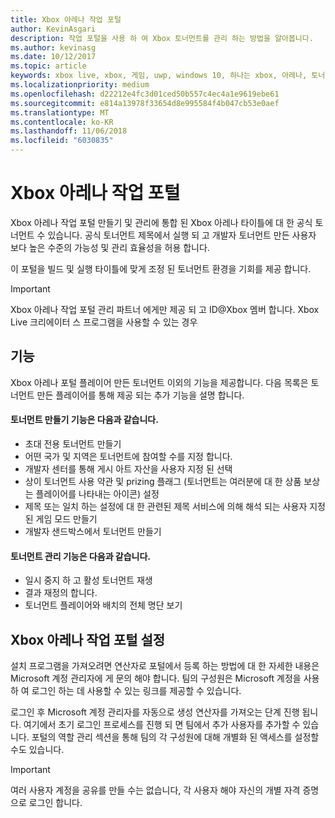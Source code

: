 ```yaml
---
title: Xbox 아레나 작업 포털
author: KevinAsgari
description: 작업 포털을 사용 하 여 Xbox 토너먼트를 관리 하는 방법을 알아봅니다.
ms.author: kevinasg
ms.date: 10/12/2017
ms.topic: article
keywords: xbox live, xbox, 게임, uwp, windows 10, 하나는 xbox, 아레나, 토너먼트, 작업, 포털
ms.localizationpriority: medium
ms.openlocfilehash: d22212e4fc3d01ced50b557c4ec4a1e9619ebe61
ms.sourcegitcommit: e814a13978f33654d8e995584f4b047cb53e0aef
ms.translationtype: MT
ms.contentlocale: ko-KR
ms.lasthandoff: 11/06/2018
ms.locfileid: "6030835"
---
```

# <a name="xbox-arena-operations-portal"></a>Xbox 아레나 작업 포털



Xbox 아레나 작업 포털 만들기 및 관리에 통합 된 Xbox 아레나 타이틀에 대 한 공식 토너먼트 수 있습니다. 공식 토너먼트 제목에서 실행 되 고 개발자 토너먼트 만든 사용자 보다 높은 수준의 가능성 및 관리 효율성을 허용 합니다.

이 포털을 빌드 및 실행 타이틀에 맞게 조정 된 토너먼트 환경을 기회를 제공 합니다.

> [!IMPORTANT]  
> Xbox 아레나 작업 포털 관리 파트너 에게만 제공 되 고 ID@Xbox 멤버 합니다. Xbox Live 크리에이터 스 프로그램을 사용할 수 있는 경우

## <a name="features"></a>기능

Xbox 아레나 포털 플레이어 만든 토너먼트 이외의 기능을 제공합니다. 다음 목록은 토너먼트 만든 플레이어를 통해 제공 되는 추가 기능을 설명 합니다.

#### <a name="tournament-creation-features"></a>토너먼트 만들기 기능은 다음과 같습니다.

* 초대 전용 토너먼트 만들기
* 어떤 국가 및 지역은 토너먼트에 참여할 수를 지정 합니다.
* 개발자 센터를 통해 게시 아트 자산을 사용자 지정 된 선택
* 상이 토너먼트 사용 약관 및 prizing 플래그 (토너먼트는 여러분에 대 한 상품 보상는 플레이어를 나타내는 아이콘) 설정
* 제목 또는 일치 하는 설정에 대 한 관련된 제목 서비스에 의해 해석 되는 사용자 지정 된 게임 모드 만들기
* 개발자 샌드박스에서 토너먼트 만들기

#### <a name="tournament-management-features"></a>토너먼트 관리 기능은 다음과 같습니다.

* 일시 중지 하 고 활성 토너먼트 재생
* 결과 재정의 합니다.
* 토너먼트 플레이어와 배치의 전체 명단 보기

## <a name="get-setup-with-the-xbox-arena-operations-portal"></a>Xbox 아레나 작업 포털 설정

설치 프로그램을 가져오려면 연산자로 포털에서 등록 하는 방법에 대 한 자세한 내용은 Microsoft 계정 관리자에 게 문의 해야 합니다. 팀의 구성원은 Microsoft 계정을 사용 하 여 로그인 하는 데 사용할 수 있는 링크를 제공할 수 있습니다.

로그인 후 Microsoft 계정 관리자를 자동으로 생성 연산자를 가져오는 단계 진행 됩니다. 여기에서 초기 로그인 프로세스를 진행 되 면 팀에서 추가 사용자를 추가할 수 있습니다. 포털의 역할 관리 섹션을 통해 팀의 각 구성원에 대해 개별화 된 액세스를 설정할 수도 있습니다.

> [!IMPORTANT]  
> 여러 사용자 계정을 공유를 만들 수는 없습니다, 각 사용자 해야 자신의 개별 자격 증명으로 로그인 합니다.

